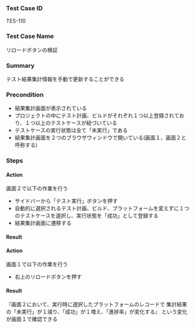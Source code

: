 ### Test Case ID
TES-110

### Test Case Name
リロードボタンの検証

### Summary
テスト結果集計情報を手動で更新することができる

### Precondition
* 結果集計画面が表示されている
* プロジェクトの中にテスト計画、ビルドがそれぞれ１つ以上登録されており、１つ以上のテストケースが紐づいている
* テストケースの実行状態は全て「未実行」である
* 結果集計画面を２つのブラウザウィンドウで開いている(画面１、画面２と呼称する)

### Steps

#### Action
画面２で以下の作業を行う
* サイドバーから「テスト実行」ボタンを押す
* 自動的に選択されるテスト計画、ビルド、プラットフォームを変えずに１つのテストケースを選択し、実行状態を「成功」として登録する
* 結果集計画面に遷移する
#### Result

#### Action
画面１で以下の作業を行う
* 右上のリロードボタンを押す
#### Result
『画面２において、実行時に選択したプラットフォームのレコードで
集計結果の「未実行」が１減り、「成功」が１増え、「進捗率」が変化する』
という変化が画面１で確認できる

